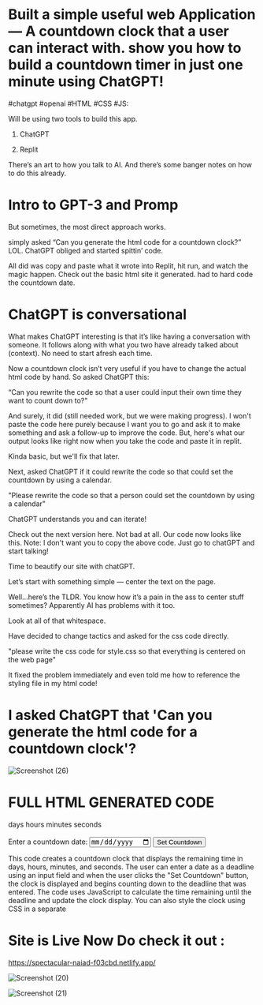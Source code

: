 # Built a simple useful web Application — A countdown clock that a user can interact with. show you how to build a countdown timer in just one minute using ChatGPT!  


#chatgpt #openai #HTML #CSS #JS: 


 Will be using two tools to build this app.

1) ChatGPT 

2) Replit 

There’s an art to how you talk to AI. And there’s some banger notes on how to do this already.

# Intro to GPT-3 and Promp

But sometimes, the most direct approach works.

simply asked “Can you generate the html code for a countdown clock?” LOL.
ChatGPT obliged and started spittin’ code.

All did was copy and paste what it wrote into Replit, hit run, and watch the magic happen. Check out the basic html site it generated. had to hard code the countdown date.

# ChatGPT is conversational
What makes ChatGPT interesting is that it’s like having a conversation with someone. It follows along with what you two have already talked about (context). No need to start afresh each time.

Now a countdown clock isn’t very useful if you have to change the actual html code by hand. So asked ChatGPT this:

“Can you rewrite the code so that a user could input their own time they want to count down to?"

And surely, it did (still needed work, but we were making progress). I won't paste the code here purely because I want you to go and ask it to make something and ask a follow-up to improve the code. But, here's what our output looks like right now when you take the code and paste it in replit.

Kinda basic, but we'll fix that later.

Next, asked ChatGPT if it could rewrite the code so that could set the countdown by using a calendar.

"Please rewrite the code so that a person could set the countdown by using a calendar"

ChatGPT understands you and can iterate!

Check out the next version here. Not bad at all.
Our code now looks like this. Note: I don't want you to copy the above code. Just go to chatGPT and start talking! 

Time to beautify our site with chatGPT.

Let’s start with something simple — center the text on the page.

Well…here’s the TLDR. You know how it’s a pain in the ass to center stuff sometimes? Apparently AI has problems with it too.

Look at all of that whitespace.

Have decided to change tactics and asked for the css code directly.

"please write the css code for style.css so that everything is centered on the web page"

It fixed the problem immediately and even told me how to reference the styling file in my html code!

# I asked ChatGPT that 'Can you generate the html code for a countdown clock'?

![Screenshot (26)](https://user-images.githubusercontent.com/93249038/212460871-71411eb6-f546-4cfc-8d3c-45ee0e263958.png)


# FULL HTML GENERATED CODE


<!DOCTYPE html>
<html>
<head>
  <title>Countdown Clock</title>
  <link rel="stylesheet" type="text/css" href="style.css">
</head>
<body>
  <div id="clockdiv">
    <span id="days"></span> days 
    <span id="hours"></span> hours 
    <span id="minutes"></span> minutes 
    <span id="seconds"></span> seconds
  </div>
  <br>
  <div id="user-input">
  <label for="deadline">Enter a countdown date:</label>
  <input type="date" id="deadline">
  <button onclick="setDeadline()">Set Countdown</button>
  </div>
  <script>
    function getTimeRemaining(endtime) {
      var t = Date.parse(endtime) - Date.parse(new Date());
      var seconds = Math.floor((t / 1000) % 60);
      var minutes = Math.floor((t / 1000 / 60) % 60);
      var hours = Math.floor((t / (1000 * 60 * 60)) % 24);
      var days = Math.floor(t / (1000 * 60 * 60 * 24));
      return {
        'total': t,
        'days': days,
        'hours': hours,
        'minutes': minutes,
        'seconds': seconds
      };
    }
    
    function initializeClock(endtime) {
      var daysSpan = document.getElementById("days");
      var hoursSpan = document.getElementById("hours");
      var minutesSpan = document.getElementById("minutes");
      var secondsSpan = document.getElementById("seconds");

      function updateClock() {
        var t = getTimeRemaining(endtime);

        daysSpan.innerHTML = t.days;
        hoursSpan.innerHTML = ('0' + t.hours).slice(-2);
        minutesSpan.innerHTML = ('0' + t.minutes).slice(-2);
        secondsSpan.innerHTML = ('0' + t.seconds).slice(-2);

        if (t.total <= 0) {
          clearInterval(timeinterval);
        }
      }

      updateClock();
      var timeinterval = setInterval(updateClock, 1000);
    }
    
    function setDeadline() {
    var deadline = document.getElementById("deadline").value;
    document.getElementById("clockdiv").style.display = "block";
    document.getElementById("user-input").style.display = "none";
    initializeClock(deadline);
    }
    
  </script>
</body>
</html>


This code creates a countdown clock that displays the remaining time in days, hours, minutes, and seconds. The user can enter a date as a deadline using an input field and when the user clicks the "Set Countdown" button, the clock is displayed and begins counting down to the deadline that was entered. The code uses JavaScript to calculate the time remaining until the deadline and update the clock display. You can also style the clock using CSS in a separate


# Site is Live Now Do check it out :  

https://spectacular-naiad-f03cbd.netlify.app/ 



![Screenshot (20)](https://user-images.githubusercontent.com/93249038/212231152-e4464d76-f803-4141-bdd5-b006f8903c65.png)

![Screenshot (21)](https://user-images.githubusercontent.com/93249038/212231171-0857abbd-ef67-42b5-b9b0-0d6dc5502f9a.png)

